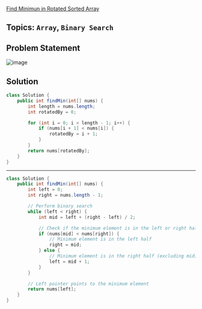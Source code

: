 [Find Minimun in Rotated Sorted Array](https://leetcode.com/problems/find-minimum-in-rotated-sorted-array/description/)
## Topics: `Array`, `Binary Search`
## Problem Statement
![image](https://github.com/SiddhantKumarMaurya/LeetCode_Questions/assets/107787014/d3acf405-819d-4fb8-b644-b1f0497f47ad)
## Solution
```java
class Solution {
    public int findMin(int[] nums) {
        int length = nums.length;
        int rotatedBy = 0;

        for (int i = 0; i < length - 1; i++) {
            if (nums[i + 1] < nums[i]) {
                rotatedBy = i + 1;
            }
        }
        return nums[rotatedBy];
    }
}
```
---
```java
class Solution {
    public int findMin(int[] nums) {
        int left = 0;
        int right = nums.length - 1;

        // Perform binary search
        while (left < right) {
            int mid = left + (right - left) / 2;

            // Check if the minimum element is in the left or right half
            if (nums[mid] < nums[right]) {
                // Minimum element is in the left half
                right = mid;
            } else {
                // Minimum element is in the right half (excluding mid)
                left = mid + 1;
            }
        }

        // Left pointer points to the minimum element
        return nums[left];
    }
}
```
